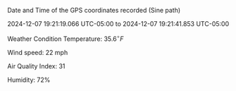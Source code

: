 Date and Time of the GPS coordinates recorded (Sine path)

2024-12-07 19:21:19.066 UTC-05:00 to 2024-12-07 19:21:41.853 UTC-05:00

Weather Condition
Temperature: $\displaystyle{35.6}^{\circ}{F}$

Wind speed: 22 mph

Air Quality Index: 31

Humidity: 72%
